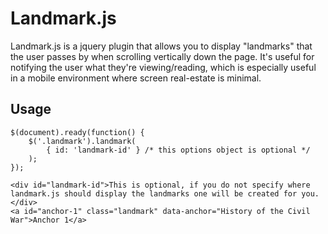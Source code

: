 # Landmark.js
Landmark.js is a jquery plugin that allows you to display "landmarks" that the user passes by when scrolling vertically down the page.  It's useful for notifying the user what they're viewing/reading, which is especially useful in a mobile environment where screen real-estate is minimal.

## Usage
	$(document).ready(function() {
		$('.landmark').landmark(
			{ id: 'landmark-id' } /* this options object is optional */
		);
	});

	<div id="landmark-id">This is optional, if you do not specify where landmark.js should display the landmarks one will be created for you.</div>
	<a id="anchor-1" class="landmark" data-anchor="History of the Civil War">Anchor 1</a>